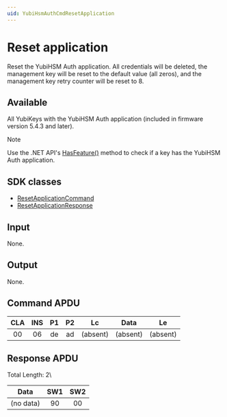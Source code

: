 ```yaml
---
uid: YubiHsmAuthCmdResetApplication
---
```


<!-- Copyright 2022 Yubico AB

Licensed under the Apache License, Version 2.0 (the "License");
you may not use this file except in compliance with the License.
You may obtain a copy of the License at

    http://www.apache.org/licenses/LICENSE-2.0

Unless required by applicable law or agreed to in writing, software
distributed under the License is distributed on an "AS IS" BASIS,
WITHOUT WARRANTIES OR CONDITIONS OF ANY KIND, either express or implied.
See the License for the specific language governing permissions and
limitations under the License. -->

# Reset application

Reset the YubiHSM Auth application. All credentials will be deleted, the management key will be reset to the default
value (all zeros), and the management key retry counter will be reset to 8.

## Available

All YubiKeys with the YubiHSM Auth application (included in firmware version 5.4.3 and later).
> [!NOTE]
> Use the .NET
> API's [HasFeature()](xref:Yubico.YubiKey.YubiKeyFeatureExtensions.HasFeature%28Yubico.YubiKey.IYubiKeyDevice%2CYubico.YubiKey.YubiKeyFeature%29)
> method to check if a key has the YubiHSM Auth application.

## SDK classes

* [ResetApplicationCommand](xref:Yubico.YubiKey.YubiHsmAuth.Commands.ResetApplicationCommand)
* [ResetApplicationResponse](xref:Yubico.YubiKey.YubiHsmAuth.Commands.ResetApplicationResponse)

## Input

None.

## Output

None.

## Command APDU

| CLA | INS | P1 | P2 |    Lc    |   Data   |    Le    |
|:---:|:---:|:--:|:--:|:--------:|:--------:|:--------:|
| 00  | 06  | de | ad | (absent) | (absent) | (absent) |

## Response APDU

Total Length: 2\

|   Data    | SW1 | SW2 |
|:---------:|:---:|:---:|
| (no data) | 90  | 00  |

